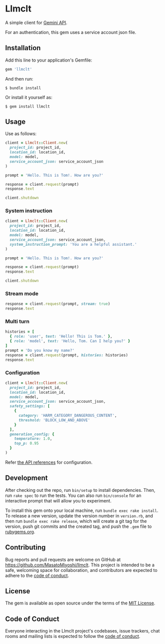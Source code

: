 # Llmclt

A simple client for [Gemini API](https://cloud.google.com/vertex-ai/generative-ai/docs/model-reference/inference).

For an authentication, this gem uses a service account json file.

## Installation

Add this line to your application's Gemfile:

```ruby
gem 'llmclt'
```

And then run:

```
$ bundle install
```

Or install it yourself as:

```shell
$ gem install llmclt
```

## Usage

Use as follows:

```ruby
client = Llmclt::Client.new(
  project_id: project_id,
  location_id: location_id,
  model: model,
  service_account_json: service_account_json
)

prompt = 'Hello. This is Tom!. How are you?'

response = client.request(prompt)
response.text

client.shutdown
```

### System instruction

```ruby
client = Llmclt::Client.new(
  project_id: project_id,
  location_id: location_id,
  model: model,
  service_account_json: service_account_json,
  system_instruction_prompt: 'You are a helpful assistant.'
)

prompt = 'Hello. This is Tom!. How are you?'

response = client.request(prompt)
response.text

client.shutdown
```

### Stream mode

```ruby
response = client.request(prompt, stream: true)
response.text
```

### Multi turn

```ruby
histories = [
  { role: 'user', text: 'Hello! This is Tom.' },
  { role: 'model', text: 'Hello, Tom. Can I help you?' }
]
prompt = 'Do you know my name?'
response = client.request(prompt, histories: histories)
response.text
```

### Configuration

```ruby
client = Llmclt::Client.new(
  project_id: project_id,
  location_id: location_id,
  model: model,
  service_account_json: service_account_json,
  safety_settings: [
    {
      category: 'HARM_CATEGORY_DANGEROUS_CONTENT',
      threshold: 'BLOCK_LOW_AND_ABOVE'
    }
  ],
  generation_config: {
    temperature: 1.0,
    top_p: 0.95
  }
)
```

Refer [the API references](https://cloud.google.com/vertex-ai/generative-ai/docs/model-reference/inference) for configuration.

## Development

After checking out the repo, run `bin/setup` to install dependencies. Then, run `rake spec` to run the tests. You can also run `bin/console` for an interactive prompt that will allow you to experiment.

To install this gem onto your local machine, run `bundle exec rake install`. To release a new version, update the version number in `version.rb`, and then run `bundle exec rake release`, which will create a git tag for the version, push git commits and the created tag, and push the `.gem` file to [rubygems.org](https://rubygems.org).

## Contributing

Bug reports and pull requests are welcome on GitHub at https://github.com/MasatoMiyoshi/llmclt. This project is intended to be a safe, welcoming space for collaboration, and contributors are expected to adhere to the [code of conduct](https://github.com/MasatoMiyoshi/llmclt/blob/main/CODE_OF_CONDUCT.md).

## License

The gem is available as open source under the terms of the [MIT License](https://opensource.org/licenses/MIT).

## Code of Conduct

Everyone interacting in the Llmclt project's codebases, issue trackers, chat rooms and mailing lists is expected to follow the [code of conduct](https://github.com/MasatoMiyoshi/llmclt/blob/main/CODE_OF_CONDUCT.md).
